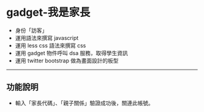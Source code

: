 gadget-我是家長
==========================

* 身份「訪客」
* 運用語法來撰寫 javascript
* 運用 less css 語法來撰寫 css
* 運用 gadget 物件呼叫 dsa 服務，取得學生資訊
* 運用 twitter bootstrap 做為畫面設計的板型


----------


功能說明
-------

* 輸入「家長代碼」、「親子關係」驗證成功後，關連此帳號。
